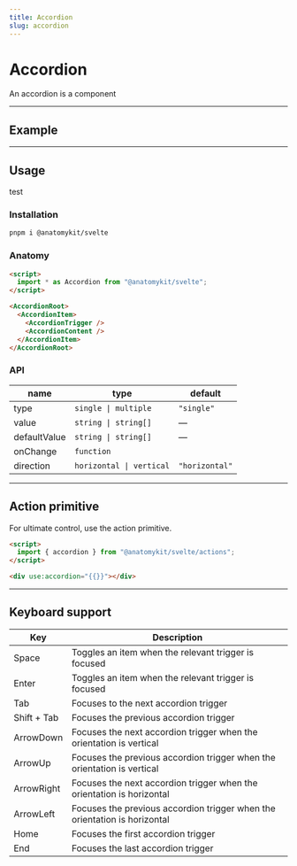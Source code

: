 ```yaml
---
title: Accordion
slug: accordion
---
```


# Accordion

An accordion is a component

---

## Example

---

## Usage

test

### Installation

```sh
pnpm i @anatomykit/svelte
```

### Anatomy

```html
<script>
  import * as Accordion from "@anatomykit/svelte";
</script>

<AccordionRoot>
  <AccordionItem>
    <AccordionTrigger />
    <AccordionContent />
  </AccordionItem>
</AccordionRoot>
```

### API

| name         | type                     | default        |
| ------------ | ------------------------ | -------------- |
| type         | `single \| multiple`     | `"single"`     |
| value        | `string \| string[]`     | —              |
| defaultValue | `string \| string[]`     | —              |
| onChange     | `function`               |                |
| direction    | `horizontal \| vertical` | `"horizontal"` |

---

## Action primitive

For ultimate control, use the action primitive.

```html
<script>
  import { accordion } from "@anatomykit/svelte/actions";
</script>

<div use:accordion="{{}}"></div>
```

---

## Keyboard support

| Key         | Description                                                               |
| ----------- | ------------------------------------------------------------------------- |
| Space       | Toggles an item when the relevant trigger is focused                      |
| Enter       | Toggles an item when the relevant trigger is focused                      |
| Tab         | Focuses to the next accordion trigger                                     |
| Shift + Tab | Focuses the previous accordion trigger                                    |
| ArrowDown   | Focuses the next accordion trigger when the orientation is vertical       |
| ArrowUp     | Focuses the previous accordion trigger when the orientation is vertical   |
| ArrowRight  | Focuses the next accordion trigger when the orientation is horizontal     |
| ArrowLeft   | Focuses the previous accordion trigger when the orientation is horizontal |
| Home        | Focuses the first accordion trigger                                       |
| End         | Focuses the last accordion trigger                                        |
